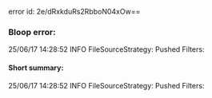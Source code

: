 error id: 2e/dRxkduRs2RbboN04xOw==
### Bloop error:

25/06/17 14:28:52 INFO FileSourceStrategy: Pushed Filters:
#### Short summary: 

25/06/17 14:28:52 INFO FileSourceStrategy: Pushed Filters: